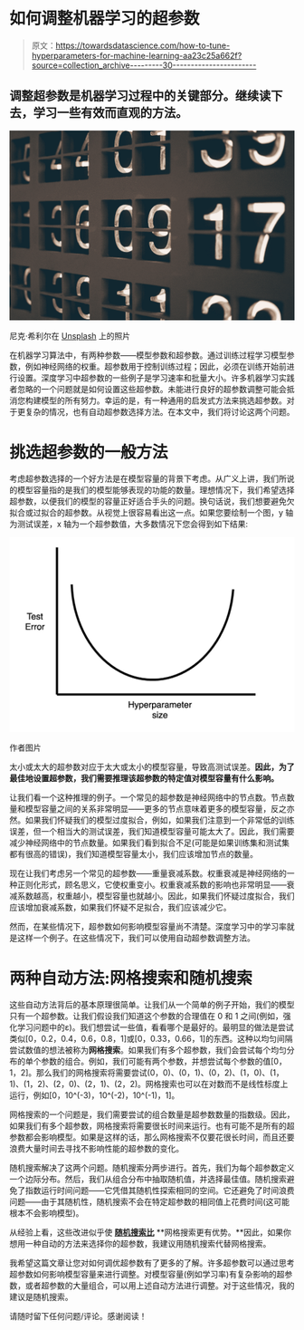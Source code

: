 # 如何调整机器学习的超参数

> 原文：<https://towardsdatascience.com/how-to-tune-hyperparameters-for-machine-learning-aa23c25a662f?source=collection_archive---------30----------------------->

## 调整超参数是机器学习过程中的关键部分。继续读下去，学习一些有效而直观的方法。

![](img/9b5c7e55153dc081377035815cc88cf3.png)

尼克·希利尔在 [Unsplash](https://unsplash.com?utm_source=medium&utm_medium=referral) 上的照片

在机器学习算法中，有两种参数——模型参数和超参数。通过训练过程学习模型参数，例如神经网络的权重。超参数用于控制训练过程；因此，必须在训练开始前进行设置。深度学习中超参数的一些例子是学习速率和批量大小。许多机器学习实践者忽略的一个问题就是如何设置这些超参数。未能进行良好的超参数调整可能会抵消您构建模型的所有努力。幸运的是，有一种通用的启发式方法来挑选超参数。对于更复杂的情况，也有自动超参数选择方法。在本文中，我们将讨论这两个问题。

# **挑选超参数的一般方法**

考虑超参数选择的一个好方法是在模型容量的背景下考虑。从广义上讲，我们所说的模型容量指的是我们的模型能够表现的功能的数量。理想情况下，我们希望选择超参数，以便我们的模型的容量正好适合手头的问题。换句话说，我们想要避免欠拟合或过拟合的超参数。从视觉上很容易看出这一点。如果您要绘制一个图，y 轴为测试误差，x 轴为一个超参数值，大多数情况下您会得到如下结果:

![](img/0edffbc1548fd67fac4138caf1a3164a.png)

作者图片

太小或太大的超参数对应于太大或太小的模型容量，导致高测试误差。**因此，为了最佳地设置超参数，我们需要推理该超参数的特定值对模型容量有什么影响。**

让我们看一个这种推理的例子。一个常见的超参数是神经网络中的节点数。节点数量和模型容量之间的关系非常明显——更多的节点意味着更多的模型容量，反之亦然。如果我们怀疑我们的模型过度拟合，例如，如果我们注意到一个非常低的训练误差，但一个相当大的测试误差，我们知道模型容量可能太大了。因此，我们需要减少神经网络中的节点数量。如果我们看到拟合不足(可能是如果训练集和测试集都有很高的错误)，我们知道模型容量太小，我们应该增加节点的数量。

现在让我们考虑另一个常见的超参数——重量衰减系数。权重衰减是神经网络的一种正则化形式，顾名思义，它使权重变小。权重衰减系数的影响也非常明显——衰减系数越高，权重越小，模型容量也就越小。因此，如果我们怀疑过度拟合，我们应该增加衰减系数，如果我们怀疑不足拟合，我们应该减少它。

然而，在某些情况下，超参数如何影响模型容量尚不清楚。深度学习中的学习率就是这样一个例子。在这些情况下，我们可以使用自动超参数调整方法。

# **两种自动方法:网格搜索和随机搜索**

这些自动方法背后的基本原理很简单。让我们从一个简单的例子开始，我们的模型只有一个超参数。让我们假设我们知道这个参数的合理值在 0 和 1 之间(例如，强化学习问题中的ε)。我们想尝试一些值，看看哪个是最好的。最明显的做法是尝试类似[0，0.2，0.4，0.6，0.8，1]或[0，0.33，0.66，1]的东西。这种以均匀间隔尝试数值的想法被称为**网格搜索**。如果我们有多个超参数，我们会尝试每个均匀分布的单个参数的组合。例如，我们可能有两个参数，并想尝试每个参数的值[0，1，2]。那么我们的网格搜索将需要尝试(0，0)、(0，1)、(0，2)、(1，0)、(1，1)、(1，2)、(2，0)、(2，1)、(2，2)。网格搜索也可以在对数而不是线性标度上运行，例如[0，10^(-3)，10^(-2)，10^(-1)，1]。

网格搜索的一个问题是，我们需要尝试的组合数量是超参数数量的指数级。因此，如果我们有多个超参数，网格搜索将需要很长时间来运行。也有可能不是所有的超参数都会影响模型。如果是这样的话，那么网格搜索不仅要花很长时间，而且还要浪费大量时间去寻找不影响性能的超参数的变化。

随机搜索解决了这两个问题。随机搜索分两步进行。首先，我们为每个超参数定义一个边际分布。然后，我们从组合分布中抽取随机值，并选择最佳值。随机搜索避免了指数运行时间问题——它凭借其随机性探索相同的空间。它还避免了时间浪费问题——由于其随机性，随机搜索不会在特定超参数的相同值上花费时间(这可能根本不会影响模型)。

从经验上看，这些改进似乎使 [**随机搜索比**](https://www.jmlr.org/papers/volume13/bergstra12a/bergstra12a) **网格搜索更有优势。**因此，如果你想用一种自动的方法来选择你的超参数，我建议用随机搜索代替网格搜索。

我希望这篇文章让您对如何调优超参数有了更多的了解。许多超参数可以通过思考超参数如何影响模型容量来进行调整。对模型容量(例如学习率)有复杂影响的超参数，或者超参数的大量组合，可以用上述自动方法进行调整。对于这些情况，我的建议是随机搜索。

请随时留下任何问题/评论。感谢阅读！